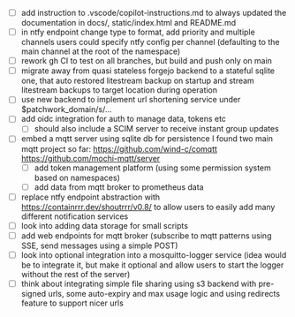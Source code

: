 - [ ] add instruction to .vscode/copilot-instructions.md to always updated the documentation in docs/, static/index.html and README.md
- [ ] in ntfy endpoint change type to format, add priority and multiple channels
      users could specify ntfy config per channel (defaulting to the main channel at the root of the namespace)
- [ ] rework gh CI to test on all branches, but build and push only on main
- [ ] migrate away from quasi stateless forgejo backend to a stateful sqlite one, that auto restored litestream backup on startup and stream litestream backups to target location during operation
- [ ] use new backend to implement url shortening service under $patchwork_domain/s/...
- [ ] add oidc integration for auth to manage data, tokens etc
  - [ ] should also include a SCIM server to receive instant group updates
- [ ] embed a mqtt server using sqlite db for persistence
      I found two main mqtt project so far:
        https://github.com/wind-c/comqtt
        https://github.com/mochi-mqtt/server
  - [ ] add token management platform (using some permission system based on namespaces)
  - [ ] add data from mqtt broker to prometheus data
- [ ] replace ntfy endpoint abstraction with https://containrrr.dev/shoutrrr/v0.8/ to allow users to easily add many different notification services
- [ ] look into adding data storage for small scripts
- [ ] add web endpoints for mqtt broker (subscribe to mqtt patterns using SSE, send messages using a simple POST)
- [ ] look into optional integration into a mosquitto-logger service (idea would be to integrate it, but make it optional and allow users to start the logger without the rest of the server)
- [ ] think about integrating simple file sharing using s3 backend with pre-signed urls, some auto-expiry and max usage logic and using redirects feature to support nicer urls
